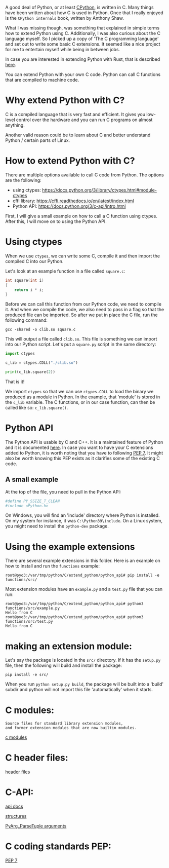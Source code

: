 A good deal of Python, or at least [CPython](https://github.com/python/cpython), is written in C. Many things have been written about how C is used in Python. Once that I really enjoyed is the `CPython internals` book, written by Anthony Shaw.

What I was missing though, was something that explained in simple terms how to extend Python using C. Additionally, I was also curious about the C language myself. So I picked up a copy of 'The C programming language' and set out to write some basic C extensions. It seemed like a nice project for me to entertain myself while being in between jobs.


In case you are interested in extending Python with Rust, that is described [here](http://saidvandeklundert.net/learn/2021-11-18-calling-rust-from-='[ython-using-pyo3/).



You can extend Python with your own C code. Python can call C functions that are compiled to machine code. 
# Why extend Python with C?

C is a compiled language that is very fast and efficient. It gives you low-level control over the hardware and you can run C programs on almost anything. 

Another valid reason could be to learn about C and better understand Python / certain parts of Linux.


# How to extend Python with C?

There are multiple options available to call C code from Python. The options are the following:
- using ctypes: https://docs.python.org/3/library/ctypes.html#module-ctypes
- cffi library: https://cffi.readthedocs.io/en/latest/index.html
- Python API: https://docs.python.org/3/c-api/intro.html

 First, I will give a small example on how to call a C function using ctypes. After this, I will move on to using the Python API.

# Using ctypes


When we use `ctypes`, we can write some C, compile it and then import the compiled C into our Python.

Let's look at an example function in a file called `square.c`:

```c
int square(int i)
{
    return i * i;
}
```

Before we can call this function from our Python code, we need to compile it. And when we compile the code, we also need to pass in a flag so that the produced file can be imported. So after we put in place the C file, run the following command:

```
gcc -shared -o clib.so square.c
```

This will output a file called `clib.so`. This file is something we can import into our Python script. Let's put a `square.py` script in the same directory:

```python
import ctypes

c_lib = ctypes.CDLL("./clib.so")

print(c_lib.square(2))
```

That is it!

We import `ctypes` so that we can use `ctypes.CDLL` to load the binary we produced as a module in Python. In the example, that 'module' is stored in the `c_lib` variable. The C functions, or in our case function, can then be called like so: `c_lib.square()`.


# Python API

The Python API is usable by C and C++. It is a maintained feature of Python and it is documented [here](https://docs.python.org/3/c-api/index.html). In case you want to have your C extensions added to Python, it is worth noting that you have to following [PEP 7](https://www.python.org/dev/peps/pep-0007/). It might also be worth knowing this PEP exists as it clarifies some of the existing C code.

## A small example

At the top of the file, you need to pull in the Python API:

```python
#define PY_SSIZE_T_CLEAN
#include <Python.h>
```

On Windows, you will find an 'include' directory where Python is installed. On my system for instance, it was `C:\Python39\include`. On a Linux system, you might need to install the `python-dev` package.


# Using the example extensions


There are several example extensions in this folder. Here is an example on how to install and run the `functions` example:

```
root@pyo3:/var/tmp/python/C/extend_python/python_api# pip install -e functions/src/
```

Most extension modules have an `example.py` and a `test.py` file that you can run:

```
root@pyo3:/var/tmp/python/C/extend_python/python_api# python3 functions/src/example.py 
Hello from C
root@pyo3:/var/tmp/python/C/extend_python/python_api# python3 functions/src/test.py    
Hello from C
```



# making an extension module:

Let's say the package is located in the `src/` directory. If it has the `setup.py` file, then the following will build and install the package:

```
pip install -e src/
```

When you run `python setup.py build`, the package will be built into a 'build' subdir and python will not import this file 'automatically' when it starts. 
# C modules:

```
Source files for standard library extension modules,
and former extension modules that are now builtin modules.
```
[c modules](https://github.com/python/cpython/tree/main/Modules)

# C header files:


[header files](https://github.com/python/cpython/tree/main/Include)

# C-API:

[api docs](https://docs.python.org/3/c-api/index.html)

[structures](https://docs.python.org/3/c-api/structures.html)

[PyArg_ParseTuple arguments](https://docs.python.org/3/c-api/arg.html)
# C coding standards PEP:

[PEP 7](https://www.python.org/dev/peps/pep-0007/)